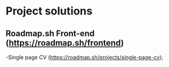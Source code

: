 # Project solutions


## Roadmap.sh Front-end (https://roadmap.sh/frontend)

-Single page CV (https://roadmap.sh/projects/single-page-cv);